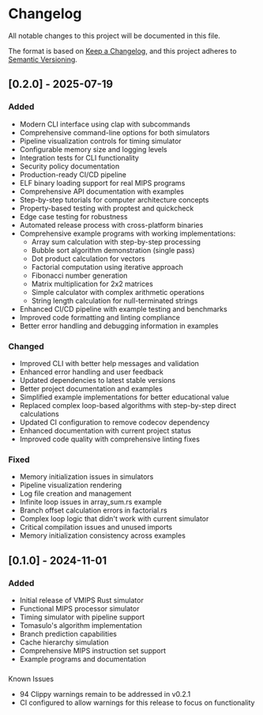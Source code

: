 # Changelog

All notable changes to this project will be documented in this file.

The format is based on [Keep a Changelog](https://keepachangelog.com/en/1.0.0/),
and this project adheres to [Semantic Versioning](https://semver.org/spec/v2.0.0.html).

## [0.2.0] - 2025-07-19

### Added
- Modern CLI interface using clap with subcommands
- Comprehensive command-line options for both simulators
- Pipeline visualization controls for timing simulator
- Configurable memory size and logging levels
- Integration tests for CLI functionality
- Security policy documentation
- Production-ready CI/CD pipeline
- ELF binary loading support for real MIPS programs
- Comprehensive API documentation with examples
- Step-by-step tutorials for computer architecture concepts
- Property-based testing with proptest and quickcheck
- Edge case testing for robustness
- Automated release process with cross-platform binaries
- Comprehensive example programs with working implementations:
  - Array sum calculation with step-by-step processing
  - Bubble sort algorithm demonstration (single pass)
  - Dot product calculation for vectors
  - Factorial computation using iterative approach
  - Fibonacci number generation
  - Matrix multiplication for 2x2 matrices
  - Simple calculator with complex arithmetic operations
  - String length calculation for null-terminated strings
- Enhanced CI/CD pipeline with example testing and benchmarks
- Improved code formatting and linting compliance
- Better error handling and debugging information in examples

### Changed
- Improved CLI with better help messages and validation
- Enhanced error handling and user feedback
- Updated dependencies to latest stable versions
- Better project documentation and examples
- Simplified example implementations for better educational value
- Replaced complex loop-based algorithms with step-by-step direct calculations
- Updated CI configuration to remove codecov dependency
- Enhanced documentation with current project status
- Improved code quality with comprehensive linting fixes

### Fixed
- Memory initialization issues in simulators
- Pipeline visualization rendering
- Log file creation and management
- Infinite loop issues in array_sum.rs example
- Branch offset calculation errors in factorial.rs
- Complex loop logic that didn't work with current simulator
- Critical compilation issues and unused imports
- Memory initialization consistency across examples

## [0.1.0] - 2024-11-01

### Added
- Initial release of VMIPS Rust simulator
- Functional MIPS processor simulator
- Timing simulator with pipeline support
- Tomasulo's algorithm implementation
- Branch prediction capabilities
- Cache hierarchy simulation
- Comprehensive MIPS instruction set support
- Example programs and documentation
###
 Known Issues
- 94 Clippy warnings remain to be addressed in v0.2.1
- CI configured to allow warnings for this release to focus on functionality
